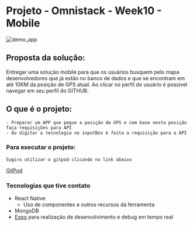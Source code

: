# Projeto - Omnistack - Week10 - **Mobile**

![demo_app](https://user-images.githubusercontent.com/19207320/75402377-62679f00-58e3-11ea-9e9d-8e0e2f9a9144.gif)

## Proposta da solução: 
Entregar uma solução mobile para que os usuários busquem pelo mapa desenvolvedores que já estão no banco de dados e
que se encontram em até 10KM da posição de GPS atual. Ao clicar no perfil do usuário é possível navegar em seu perfil do GITHUB.

## O que é o projeto:  
    - Preparar um APP que pegue a posição de GPS e com base nesta posição faça requisições para API
    - Ao digitar a tecnologia no inputBox é feita a requisição para a API

### Para executar o projeto: 
    Sugiro utilizar o gitpod clicando no link abaixo
    
[GitPod](https://gitpod.io/#https://github.com/brunotdantas/Week10-omnistack-mobile/)

### Tecnologias que tive contato 
- React Native
  - Uso de componentes e outros recursos da ferramenta
- MongoDB
- [Expo](https://expo.io/) para realização de desenvolvimento e debug em tempo real 
 

